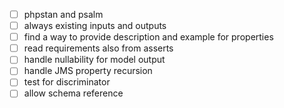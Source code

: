 - [ ] phpstan and psalm
- [ ] always existing inputs and outputs
- [ ] find a way to provide description and example for properties
- [ ] read requirements also from asserts
- [ ] handle nullability for model output
- [ ] handle JMS property recursion
- [ ] test for discriminator
- [ ] allow schema reference
